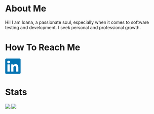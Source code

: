 # About Me

Hi! I am Ioana, a passionate soul, especially when it comes to software testing and development. I seek personal and professional growth.

# How To Reach Me

<a href = "https://www.linkedin.com/in/ioana-rosca/">
  <img src = "Logos/LinkedIn.png" width = "50px" height = "50px" />
</a>

# Stats

<a href = "https://github.com/roscaioana11?tab=repositories">
  <img src = "https://github-readme-stats.vercel.app/api?username=roscaioana11&count_private=true&show_icon=true&theme=algolia&include_all_commits=true" align = "center" />
</a>

<a href = "https://github.com/roscaioana11?tab=repositories">
  <img src = "https://github-readme-stats.vercel.app/api/top-langs/?username=roscaioana11&langs_count=10&There=dark$layout=compact&card_width=270" align = "center" />
</a>

<!--
**roscaioana11/roscaioana11** is a ✨ _special_ ✨ repository because its `README.md` (this file) appears on your GitHub profile.

Here are some ideas to get you started:

- 🔭 I’m currently working on ...
- 🌱 I’m currently learning ...
- 👯 I’m looking to collaborate on ...
- 🤔 I’m looking for help with ...
- 💬 Ask me about ...
- 📫 How to reach me: ...
- 😄 Pronouns: ...
- ⚡ Fun fact: ...
-->
